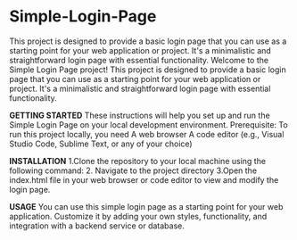 # Simple-Login-Page
This project is designed to provide a basic login page that you can use as a starting point for your web application or project. It's a minimalistic and straightforward login page with essential functionality.
Welcome to the Simple Login Page project! This project is designed to provide a basic login page that you can use as a starting point for your web application or project. It's a minimalistic and straightforward login page with essential functionality.

**GETTING STARTED**
These instructions will help you set up and run the Simple Login Page on your local development environment.
Prerequisite:
To run this project locally, you need 
A web browser
A code editor (e.g., Visual Studio Code, Sublime Text, or any of your choice)

**INSTALLATION**
1.Clone the repository to your local machine using the following command:
2. Navigate to the project directory
3.Open the index.html file in your web browser or code editor to view and modify the login page.

**USAGE**
You can use this simple login page as a starting point for your web application. Customize it by adding your own styles, functionality, and integration with a backend service or database.
